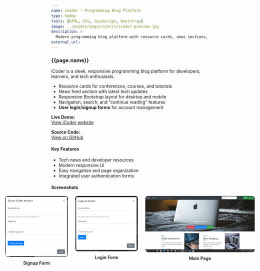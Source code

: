```yaml
---
name: iCoder – Programming Blog Platform
type: hobby
tools: [HTML, CSS, JavaScript, Bootstrap]
image: ../assets/img/projects/icoder-preview.jpg
description: >
  Modern programming blog platform with resource cards, news sections, responsive design, and options for user login/signup. Built with HTML, CSS, JavaScript, and Bootstrap.
external_url:
---
```


### **{{page.name}}**

iCoder is a sleek, responsive programming blog platform for developers, learners, and tech enthusiasts.

- Resource cards for conferences, courses, and tutorials
- News feed section with latest tech updates
- Responsive Bootstrap layout for desktop and mobile
- Navigation, search, and “continue reading” features
- **User login/signup forms** for account management

**Live Demo:**  
[View iCoder website](https://smsristi.github.io/web-development-resources/Project/Project-6/index.html)

**Source Code:**  
[View on GitHub](https://github.com/SMSristi/web-development-resources/tree/main/Project/Project-6)

#### Key Features
- Tech news and developer resources
- Modern responsive UI
- Easy navigation and page organization
- Integrated user authentication forms

#### Screenshots

<div style="display:flex; gap:24px; justify-content:center; align-items:flex-start;">
  <div style="text-align:center;">
    <img src="/assets/img/iCoder/icoder-signup.jpg" alt="Signup form screenshot" style="max-width:200px; border-radius:8px;">
    <div style="font-weight:600; margin-top:8px;">Signup Form</div>
  </div>
  <div style="text-align:center;">
    <img src="/assets/img/iCoder/icoder-login.jpg" alt="Login form screenshot" style="max-width:200px; border-radius:8px;">
    <div style="font-weight:600; margin-top:8px;">Login Form</div>
  </div>
  <div style="text-align:center;">
    <img src="/assets/img/iCoder/icoder-preview.jpg" alt="Main page screenshot" style="max-width:350px; border-radius:8px;">
    <div style="font-weight:600; margin-top:8px;">Main Page</div>
  </div>
</div>



